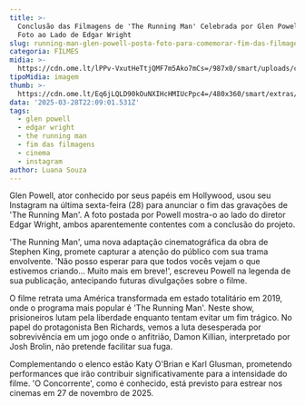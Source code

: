 ```yaml
---
title: >-
  Conclusão das Filmagens de 'The Running Man' Celebrada por Glen Powell com
  Foto ao Lado de Edgar Wright
slug: running-man-glen-powell-posta-foto-para-comemorar-fim-das-filmagens
categoria: FILMES
midia: >-
  https://cdn.ome.lt/lPPv-VxutHeTtjQMF7m5Ako7mCs=/987x0/smart/uploads/conteudo/fotos/Design_sem_nome_-_2025-03-28T183119.177.png
tipoMidia: imagem
thumb: >-
  https://cdn.ome.lt/Eq6jLQLD90kOuNXIHcHMIUcPpc4=/480x360/smart/extras/conteudos/Design_sem_nome_-_2025-03-28T183119.177.png
data: '2025-03-28T22:09:01.531Z'
tags:
  - glen powell
  - edgar wright
  - the running man
  - fim das filmagens
  - cinema
  - instagram
author: Luana Souza
---
```


Glen Powell, ator conhecido por seus papéis em Hollywood, usou seu Instagram na última sexta-feira (28) para anunciar o fim das gravações de 'The Running Man'. A foto postada por Powell mostra-o ao lado do diretor Edgar Wright, ambos aparentemente contentes com a conclusão do projeto.

'The Running Man', uma nova adaptação cinematográfica da obra de Stephen King, promete capturar a atenção do público com sua trama envolvente. 'Não posso esperar para que todos vocês vejam o que estivemos criando... Muito mais em breve!', escreveu Powell na legenda de sua publicação, antecipando futuras divulgações sobre o filme.

O filme retrata uma América transformada em estado totalitário em 2019, onde o programa mais popular é 'The Running Man'. Neste show, prisioneiros lutam pela liberdade enquanto tentam evitar um fim trágico. No papel do protagonista Ben Richards, vemos a luta desesperada por sobrevivência em um jogo onde o anfitrião, Damon Killian, interpretado por Josh Brolin, não pretende facilitar sua fuga.

Complementando o elenco estão Katy O'Brian e Karl Glusman, prometendo performances que irão contribuir significativamente para a intensidade do filme. 'O Concorrente', como é conhecido, está previsto para estrear nos cinemas em 27 de novembro de 2025.
